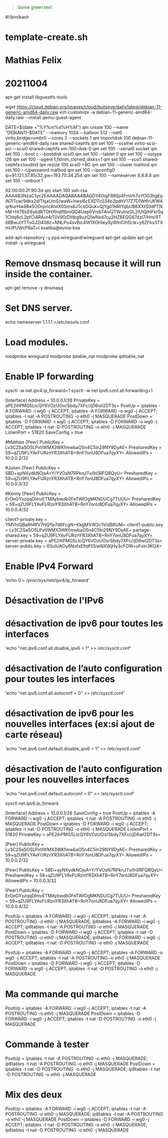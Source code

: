 ><font color="green"> Some green text </font>



#!/bin/bash
# template-create.sh
# Mathias Felix
# 20211004

apt-get install libguestfs-tools

wget https://cloud.debian.org/images/cloud/bullseye/daily/latest/debian-11-generic-amd64-daily.raw
virt-customize -a debian-11-generic-amd64-daily.raw --install qemu-guest-agent

DATE=$(date +"%Y%m%d%H%M")
qm create 100 --name "DEBIAN11-$DATE" --memory 1024 --balloon 512 --net0 virtio,bridge=vmbr0 --cores 2 --sockets 1
qm importdisk 100 debian-11-generic-amd64-daily.raw shared-cephfs
qm set 100 --scsihw virtio-scsi-pci --scsi0 shared-cephfs:vm-100-disk-0
qm set 100 --serial0 socket
qm set 100 --boot c --bootdisk scsi0
qm set 100 --tablet 0
qm set 100 --ostype l26
qm set 100 --agent 1,fstrim_cloned_disks=1
qm set 100 --scsi1 shared-cephfs:cloudinit
qm resize 100 scsi0 +8G
qm set 100 --ciuser mathod
qm set 100 --cipassword mathod
qm set 100 --ipconfig0 ip=91.121.57.85/32,gw=193.70.34.254
qm set 100 --nameserver 8.8.8.8
qm set 100 --onboot 1

02:00:00:2f:90:3d
qm start 100
ssh-rsa AAAAB3NzaC1yc2EAAAADAQABAAABAQDY4OigF88Sji4FmVh7vYOG3hgEpiN7lTcw/9dkx2dlThjxUmS/waW+hwsl6cEXDTc034b2pdhV17Z7D1WtfrUKW4qrKurHw88e5OOrpricAIxlX05ms8JTcsOQuk+QjYg01NRIYqbUB6XXtS0dPTNhM+Ht7EbE6ykdRTOHXhqtfIbmQQ4Uep0VmbTAlvQTWuhizGL2IUIQIHFkr5q1CHq6cL2pfCi4RAut4rTjiV90/DHbg9uzQ1wNxd7cu2HZ8EQG67dzl7/Hm/9T6BBwJiYTTsGJ2l408z+NNLPo4svBic4W1XOHwy0yWlnClh5Ltk+y6ZFkx3TXmUPUWcPRaT+t ksaliba@evina-ksa

add-apt-repository -y ppa:wireguard/wireguard
apt-get update
apt-get install -y wireguard

# Remove dnsmasq because it will run inside the container.
apt-get remove -y dnsmasq

# Set DNS server.
echo nameserver 1.1.1.1 >/etc/resolv.conf

# Load modules.
modprobe wireguard
modprobe iptable_nat
modprobe ip6table_nat

# Enable IP forwarding
sysctl -w net.ipv4.ip_forward=1
sysctl -w net.ipv6.conf.all.forwarding=1

[Interface]
Address = 10.0.0.1/26
PrivateKey = aPE2ihPMG5LtcQY6VOzUOo/Sbdy7XFc//jD6wI2DT3s=
PostUp = iptables -A FORWARD -i wg0 -j ACCEPT; iptables -A FORWARD -o wg0 -j ACCEPT; iptables -t
nat -A POSTROUTING -o eth0 -j MASQUERADE
PostDown = iptables -D FORWARD -i wg0 -j ACCEPT; iptables -D FORWARD -o wg0 -j ACCEPT; iptables -t
nat -D POSTROUTING -o eth0 -j MASQUERADE
ListenPort = 51820
SaveConfig = true

#Mathias
[Peer]
PublicKey = Lv3C2SaSO5LPxtIWMX3WKfmwbaO5n4C5ln29NY9DyAE=
PresharedKey = 59+qZU9FLYAvFURznYR3XhATB+RnY7onU8DFua7qyXY=
AllowedIPs = 10.0.0.2/32

#Julien
[Peer]
PublicKey = SBD+qyNXydkNOjsA+Y/YVOsN7RPknJTv/lh0RFQBQyU=
PresharedKey = 59+qZU9FLYAvFURznYR3XhATB+RnY7onU8DFua7qyXY=
AllowedIPs = 10.0.0.3/32

#Kenny
[Peer]
PublicKey = ErOeGYxzqqDlmvETMAybwdb0FeTWlOgMKNDUCg7TUUU=
PresharedKey = 59+qZU9FLYAvFURznYR3XhATB+RnY7onU8DFua7qyXY=
AllowedIPs = 10.0.0.4/32






client1-private.key = YMVhlQBaRhRfV7HQYp7d6FcgN+KkgM1rW2c1V/dB6UM=
client1-public.key 	= Lv3C2SaSO5LPxtIWMX3WKfmwbaO5n4C5ln29NY9DyAE=
partage-shared.key 	= 59+qZU9FLYAvFURznYR3XhATB+RnY7onU8DFua7qyXY=
server-private.key 	= aPE2ihPMG5LtcQY6VOzUOo/Sbdy7XFc//jD6wI2DT3s=
server-public.key 	= 6SuIUADy6NofxEftdf55iwNXWjHy3cFOW+uFxIn3KQ4=


# Enable IPv4 Forward
'echo 0 > /proc/sys/net/ipv4/ip_forward'

# Désactivation de l'IPv6
# désactivation de ipv6 pour toutes les interfaces
'echo "net.ipv6.conf.all.disable_ipv6 = 1" >> /etc/sysctl.conf'
# désactivation de l’auto configuration pour toutes les interfaces
'echo "net.ipv6.conf.all.autoconf = 0" >> /etc/sysctl.conf'
# désactivation de ipv6 pour les nouvelles interfaces (ex:si ajout de carte réseau)
'echo "net.ipv6.conf.default.disable_ipv6 = 1" >> /etc/sysctl.conf'
# désactivation de l’auto configuration pour les nouvelles interfaces
'echo "net.ipv6.conf.default.autoconf = 0" >> /etc/sysctl.conf'


sysctl net.ipv6.ip_forward




[Interface]
Address = 10.0.0.1/26
SaveConfig = true
PostUp = iptables -A FORWARD -i wg0 -j ACCEPT; iptables -t nat -A POSTROUTING -o eth0 -j MASQUERADE
PostDown = iptables -D FORWARD -i wg0 -j ACCEPT; iptables -t nat -D POSTROUTING -o eth0 -j MASQUERADE
ListenPort = 51820
PrivateKey = aPE2ihPMG5LtcQY6VOzUOo/Sbdy7XFc//jD6wI2DT3s=

[Peer]
PublicKey = Lv3C2SaSO5LPxtIWMX3WKfmwbaO5n4C5ln29NY9DyAE=
PresharedKey = 59+qZU9FLYAvFURznYR3XhATB+RnY7onU8DFua7qyXY=
AllowedIPs = 10.0.0.2/32

[Peer]
PublicKey = SBD+qyNXydkNOjsA+Y/YVOsN7RPknJTv/lh0RFQBQyU=
PresharedKey = 59+qZU9FLYAvFURznYR3XhATB+RnY7onU8DFua7qyXY=
AllowedIPs = 10.0.0.3/32

[Peer]
PublicKey = ErOeGYxzqqDlmvETMAybwdb0FeTWlOgMKNDUCg7TUUU=
PresharedKey = 59+qZU9FLYAvFURznYR3XhATB+RnY7onU8DFua7qyXY=
AllowedIPs = 10.0.0.4/32

PostUp = iptables -A FORWARD -i wg0 -j ACCEPT; iptables -t nat -A POSTROUTING -o eth0 -j MASQUERADE; ip6tables -A FORWARD -i wg0 -j ACCEPT; ip6tables -t nat -A POSTROUTING -o eth0 -j MASQUERADE
PostDown = iptables -D FORWARD -i wg0 -j ACCEPT; iptables -t nat -D POSTROUTING -o eth0 -j MASQUERADE; ip6tables -D FORWARD -i wg0 -j ACCEPT; ip6tables -t nat -D POSTROUTING -o eth0 -j MASQUERADE

PostUp = iptables -A FORWARD -i wg0 -j ACCEPT; iptables -A FORWARD -o wg0 -j ACCEPT; iptables -t nat -A POSTROUTING -o eth0 -j MASQUERADE
PostDown = iptables -D FORWARD -i wg0 -j ACCEPT; iptables -D FORWARD -o wg0 -j ACCEPT; iptables -t nat -D POSTROUTING -o eth0 -j MASQUERADE

# Ma commande qui marche
PostUp = iptables -A FORWARD -i wg0 -j ACCEPT; iptables -t nat -A POSTROUTING -o eth0 -j MASQUERADE
PostDown = iptables -D FORWARD -i wg0 -j ACCEPT; iptables -t nat -D POSTROUTING -o eth0 -j MASQUERADE

# Commande à tester
PostUp = iptables -t nat -A POSTROUTING -o eth0 -j MASQUERADE; ip6tables -t nat -A POSTROUTING -o eth0 -j MASQUERADE
PostDown = iptables -t nat -D POSTROUTING -o eth0 -j MASQUERADE; ip6tables -t nat -D POSTROUTING -o eth0 -j MASQUERADE

# Mix des deux
PostUp = iptables -A FORWARD -i wg0 -j ACCEPT; iptables -t nat -A POSTROUTING -o eth0 -j MASQUERADE; ip6tables -t nat -A POSTROUTING -o eth0 -j MASQUERADE
PostDown = iptables -D FORWARD -i wg0 -j ACCEPT; iptables -t nat -D POSTROUTING -o eth0 -j MASQUERADE; ip6tables -t nat -D POSTROUTING -o eth0 -j MASQUERADE